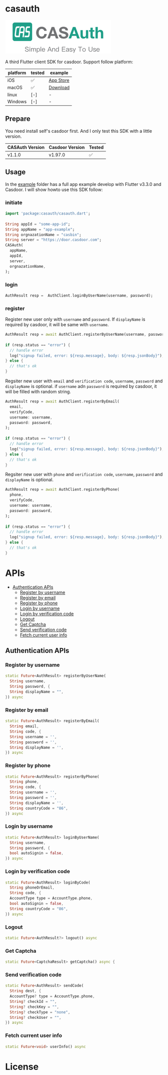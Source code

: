 # casauth

![CASAuth Logo](./images/casauth-banner.png)

A third Flutter client SDK for casdoor. Support follow platform:

| platform | tested | example |
| ---| ---| ---|
| iOS | ✅ | [App Store]() | 
| macOS | ✅ | [Download]() |
| linux | [-] | - |
| Windows | [-] | - |

## Prepare
You need install self's casdoor first. And I only test this SDK with a little version.

| CASAuth Version | Casdoor Version | Tested |
|---|---|---|
| v1.1.0 | v1.97.0 | ✅ |


## Usage

In the [example](example) folder has a full app example develop with Flutter v3.3.0 and Casdoor. I will show howto use this SDK follow:

### initiate

```dart
import 'package:casauth/casauth.dart';

String appId = "some-app-id";
String appName = "app-example";
String orgnazationName = "casbin";
String server = "https://door.casdoor.com";
CASAuth(
  appName,
  appId,
  server,
  orgnazationName,
);
```

### login

```dart
AuthResult resp =  AuthClient.loginByUserName(username, password);
```

### register

Register new user only with `username` and `password`. If `displayName` is required by casdoor, it will be same with `username`.
```dart
AuthResult resp = await AuthClient.registerByUserName(username, password);

if (resp.status == "error") {
  // handle error
  log("signup failed, error: ${resp.message}, body: ${resp.jsonBody}");
} else {
  // that's ok
}
```

Regsiter new user with `email` and `verification code`, `username`, `password` and `displayName` is optional. if `username` adn `password` is required by casdoor, it will be filled with random string.

```dart
AuthResult resp = await AuthClient.registerByEmail(
  email,
  verifyCode,
  username: username,
  password: password,
);

if (resp.status == "error") {
  // handle error
  log("signup failed, error: ${resp.message}, body: ${resp.jsonBody}");
} else {
  // that's ok
}
```

Regsiter new user with `phone` and `verification code`, `username`, `password` and `displayName` is optional.

```dart
AuthResult resp = await AuthClient.registerByPhone(
  phone,
  verifyCode,
  username: username,
  password: password,
);

if (resp.status == "error") {
  // handle error
  log("signup failed, error: ${resp.message}, body: ${resp.jsonBody}");
} else {
  // that's ok
}
```

# APIs

  - [Authentication APIs](#authentication-apis)
    - [Register by username](#register-by-username)
    - [Register by email](#register-by-email)
    - [Register by phone](#register-by-phone)
    - [Login by username](#login-by-username)
    - [Login by verification code](#login-by-verification-code)
    - [Logout](#logout)
    - [Get Captcha](#get-captcha)
    - [Send verification code](#send-verification-code)
    - [Fetch current user info](#fetch-current-user-info)



## Authentication APIs

### Register by username
```dart
static Future<AuthResult> registerByUserName(
  String username,
  String password, {
  String displayName = "",
}) async
```

### Register by email
```dart
static Future<AuthResult> registerByEmail(
  String email,
  String code, {
  String username = '',
  String password = '',
  String displayName = '',
}) async
```


### Register by phone
```dart
static Future<AuthResult> registerByPhone(
  String phone,
  String code, {
  String username = '',
  String password = '',
  String displayName = '',
  String countryCode = "86",
}) async
```

### Login by username
```dart
static Future<AuthResult> loginByUserName(
  String username,
  String password, {
  bool autoSignin = false,
}) async
```

### Login by verification code
```dart
static Future<AuthResult> loginByCode(
  String phoneOrEmail,
  String code, {
  AccountType type = AccountType.phone,
  bool autoSignin = false,
  String countryCode = "86",
}) async
```

### Logout
```dart
static Future<AuthResult?> logout() async
```

### Get Captcha
```dart
static Future<CaptchaResult> getCaptcha() async {
```

### Send verification code
```dart
static Future<AuthResult> sendCode(
  String dest, {
  AccountType? type = AccountType.phone,
  String? checkId = "",
  String? checkKey = "",
  String? checkType = "none",
  String? checkUser = "",
}) async
```

### Fetch current user info
```dart
static Future<void> userInfo() async
```

# License
